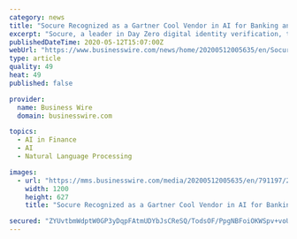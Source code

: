 ```yaml
---
category: news
title: "Socure Recognized as a Gartner Cool Vendor in AI for Banking and Investment Services"
excerpt: "Socure, a leader in Day Zero digital identity verification, today announced it has been recognized in the April 24, 2020 Cool Vendors in AI for Bankin"
publishedDateTime: 2020-05-12T15:07:00Z
webUrl: "https://www.businesswire.com/news/home/20200512005635/en/Socure-Recognized-Gartner-Cool-Vendor-AI-Banking"
type: article
quality: 49
heat: 49
published: false

provider:
  name: Business Wire
  domain: businesswire.com

topics:
  - AI in Finance
  - AI
  - Natural Language Processing

images:
  - url: "https://mms.businesswire.com/media/20200512005635/en/791197/23/Primary_Logo_RGB.jpg"
    width: 1200
    height: 627
    title: "Socure Recognized as a Gartner Cool Vendor in AI for Banking and Investment Services"

secured: "ZYUvtbmWdptW0GP3yDqpFAtmUDYbJsCReSQ/TodsOF/PpgNBFoiOKWSpv+voUvaE3tswX6UpUlHZiLkyqV4w4COtwRAMN4N7jEsBpUYnn+HZ+5Az8Klu6c3ckucpil9Lij+IFVeMF1vsfxaRL32h/1RRBjJveAFkIUdn9MyO7+SIvwU5LeTaihGB9XyaL1hyASpe4Nu06jXnFU7XjB399XFvo8yxA3dn5mLGq4/CL8hqsL4tcl8SrYIatECSRkxq9mutDtj0rvU7x2XyC9oIqe/AGWVvSZANQjs967fIiPdSDJdH/ZUAtl8zsSopkbItyCdoqqzQTIj5m80LWxzhh+/Z5eVATsgcS5MQfzOET7fHn4FrNpJFn3+eQoLtkL+VAYLA72lgVeXAkeCIUm+ZxMcHGpjIaiu6bvt7UWSu7vLaeuEggI43MM0T9dm11KKYnueKxfz3o8k7Wxz7QRsVEfQNVGqSNmaGk8bOGJ874bE=;xL90jNhQUTCcNiSQGwJMLw=="
---
```


